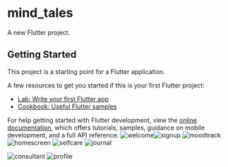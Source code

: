 # mind_tales

A new Flutter project.

## Getting Started

This project is a starting point for a Flutter application.

A few resources to get you started if this is your first Flutter project:

- [Lab: Write your first Flutter app](https://docs.flutter.dev/get-started/codelab)
- [Cookbook: Useful Flutter samples](https://docs.flutter.dev/cookbook)

For help getting started with Flutter development, view the
[online documentation](https://docs.flutter.dev/), which offers tutorials,
samples, guidance on mobile development, and a full API reference.
![welcome](https://user-images.githubusercontent.com/94534901/235892769-a827c216-2ab7-44e4-81c4-e14f7b7ab687.jpg)![signup](https://user-images.githubusercontent.com/94534901/235892763-1388a756-809d-4aec-b8fa-9e6db6b50564.jpg)
![moodtrack](https://user-images.githubusercontent.com/94534901/235893921-209bd490-de8f-45f2-9d21-93c53b2e75de.jpg)
![homescreen](https://user-images.githubusercontent.com/94534901/235892762-9cc340b4-bf5d-4617-8c07-315af0e0cb87.jpg)
![selfcare](https://user-images.githubusercontent.com/94534901/235892777-d26f3338-b9eb-4dbf-b422-5a799f610668.jpg)
![journal](https://user-images.githubusercontent.com/94534901/235892774-078aa431-b91d-43fc-8e23-3560f18fd065.jpg)

![consultant](https://user-images.githubusercontent.com/94534901/235892780-391b5c92-4e52-4aee-b2e8-682a45786263.jpg)
![profile](https://user-images.githubusercontent.com/94534901/235892756-81525ccc-c9e4-4a2a-a5a8-5a44b7be82ca.jpg)
